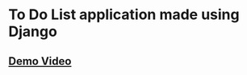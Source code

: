 # To Do List application made using Django

## [Demo Video](https://www.youtube.com/watch?v=wFB2HLT8L3M&feature=youtu.be)